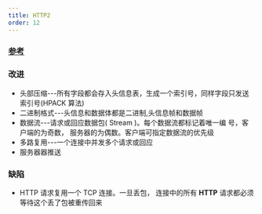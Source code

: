 ```yaml
---
title: HTTP2
order: 12
---
```


### [参考](https://juejin.cn/post/6844903984524705800)

### 改进

- 头部压缩---所有字段都会存入头信息表，生成一个索引号，同样字段只发送索引号(HPACK 算法)
- ⼆进制格式---头信息和数据体都是二进制,头信息帧和数据帧
- 数据流---请求或回应数据包( Stream )。每个数据流都标记着唯一编 号，客户端的为奇数， 服务器的为偶数。客户端可指定数据流的优先级
- 多路复⽤---一个连接中并发多个请求或回应
- 服务器器推送

### 缺陷

- HTTP 请求复用一个 TCP 连接。一旦丢包， 连接中的所有 **HTTP** 请求都必须等待这个丢了包被重传回来
